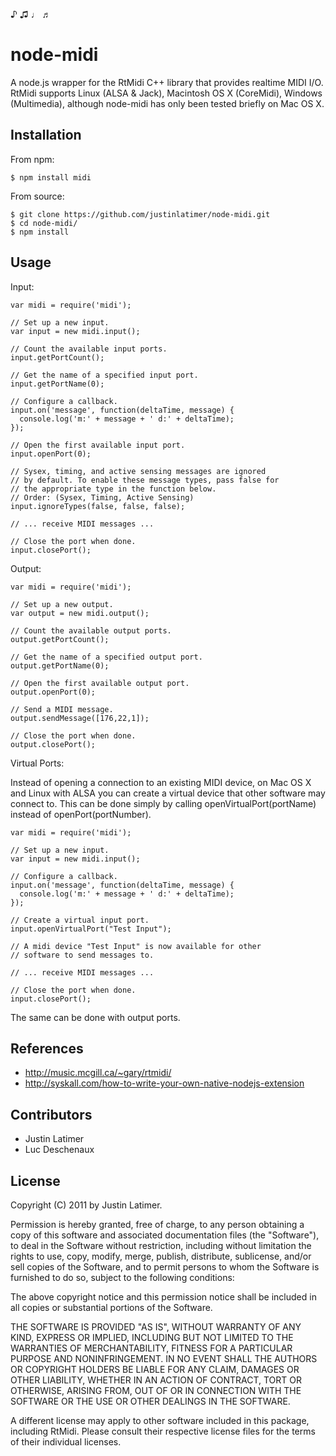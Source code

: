 ♪ ♫ ♩ ♬

# node-midi

A node.js wrapper for the RtMidi C++ library that provides realtime MIDI I/O.
RtMidi supports Linux (ALSA & Jack), Macintosh OS X (CoreMidi), Windows
(Multimedia), although node-midi has only been tested briefly on Mac OS X.

## Installation

From npm:

    $ npm install midi

From source:

    $ git clone https://github.com/justinlatimer/node-midi.git
    $ cd node-midi/
    $ npm install

## Usage

Input:

    var midi = require('midi');

    // Set up a new input.
    var input = new midi.input();

    // Count the available input ports.
    input.getPortCount();

    // Get the name of a specified input port.
    input.getPortName(0);

    // Configure a callback.
    input.on('message', function(deltaTime, message) {
      console.log('m:' + message + ' d:' + deltaTime);
    }); 

    // Open the first available input port.
    input.openPort(0);

    // Sysex, timing, and active sensing messages are ignored
    // by default. To enable these message types, pass false for
    // the appropriate type in the function below.
    // Order: (Sysex, Timing, Active Sensing)
    input.ignoreTypes(false, false, false);

    // ... receive MIDI messages ...
 
    // Close the port when done.
    input.closePort();

Output:

    var midi = require('midi');

    // Set up a new output.
    var output = new midi.output();

    // Count the available output ports.
    output.getPortCount();

    // Get the name of a specified output port.
    output.getPortName(0); 

    // Open the first available output port.
    output.openPort(0);

    // Send a MIDI message.
    output.sendMessage([176,22,1]);

    // Close the port when done.
    output.closePort();

Virtual Ports:

Instead of opening a connection to an existing MIDI device, on Mac OS X and
Linux with ALSA you can create a virtual device that other software may 
connect to. This can be done simply by calling openVirtualPort(portName) instead
of openPort(portNumber).

    var midi = require('midi');

    // Set up a new input.
    var input = new midi.input();

    // Configure a callback.
    input.on('message', function(deltaTime, message) {
      console.log('m:' + message + ' d:' + deltaTime);
    }); 

    // Create a virtual input port.
    input.openVirtualPort("Test Input");

    // A midi device "Test Input" is now available for other
    // software to send messages to.

    // ... receive MIDI messages ...

    // Close the port when done.
    input.closePort();

The same can be done with output ports.

## References

  * http://music.mcgill.ca/~gary/rtmidi/
  * http://syskall.com/how-to-write-your-own-native-nodejs-extension

## Contributors

  * Justin Latimer
  * Luc Deschenaux

## License

Copyright (C) 2011 by Justin Latimer.

Permission is hereby granted, free of charge, to any person obtaining a copy
of this software and associated documentation files (the "Software"), to deal
in the Software without restriction, including without limitation the rights
to use, copy, modify, merge, publish, distribute, sublicense, and/or sell
copies of the Software, and to permit persons to whom the Software is
furnished to do so, subject to the following conditions:

The above copyright notice and this permission notice shall be included in
all copies or substantial portions of the Software.

THE SOFTWARE IS PROVIDED "AS IS", WITHOUT WARRANTY OF ANY KIND, EXPRESS OR
IMPLIED, INCLUDING BUT NOT LIMITED TO THE WARRANTIES OF MERCHANTABILITY,
FITNESS FOR A PARTICULAR PURPOSE AND NONINFRINGEMENT. IN NO EVENT SHALL THE
AUTHORS OR COPYRIGHT HOLDERS BE LIABLE FOR ANY CLAIM, DAMAGES OR OTHER
LIABILITY, WHETHER IN AN ACTION OF CONTRACT, TORT OR OTHERWISE, ARISING FROM,
OUT OF OR IN CONNECTION WITH THE SOFTWARE OR THE USE OR OTHER DEALINGS IN
THE SOFTWARE.

A different license may apply to other software included in this package, 
including RtMidi. Please consult their respective license files for the 
terms of their individual licenses.
